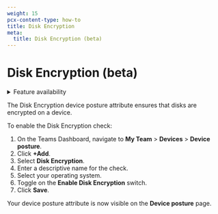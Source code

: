 ```yaml
---
weight: 15
pcx-content-type: how-to
title: Disk Encryption
meta:
  title: Disk Encryption (beta)
---
```


# Disk Encryption (beta)

<details>
<summary>Feature availability</summary>
<div>

| Status | Operating Systems     | [WARP mode required](/cloudflare-one/connections/connect-devices/warp/#warp-client-modes) | [Teams plans](https://www.cloudflare.com/teams-pricing/) |
| ------ | --------------------- | ----------------------------------------------------------------------------------------- | -------------------------------------------------------- |
| Beta   | macOS, Windows, Linux | WARP with Gateway                                                                         | All plans                                                |

</div>
</details>

The Disk Encryption device posture attribute ensures that disks are encrypted on a device.

To enable the Disk Encryption check:

1.  On the Teams Dashboard, navigate to **My Team** > **Devices** > **Device posture**.
2.  Click **+Add**.
3.  Select **Disk Encryption**.
4.  Enter a descriptive name for the check.
5.  Select your operating system.
6.  Toggle on the **Enable Disk Encryption** switch.
7.  Click **Save**.

Your device posture attribute is now visible on the **Device posture** page.
